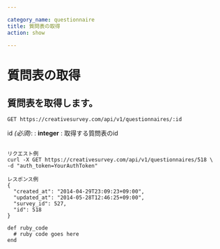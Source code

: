 ```yaml
---

category_name: questionnaire
title: 質問表の取得
action: show

---
```


# 質問表の取得

## 質問表を取得します。

`GET https://creativesurvey.com/api/v1/questionnaires/:id`

id _(必須)_:
: __integer__
: 取得する質問表のid

~~~

リクエスト例
curl -X GET https://creativesurvey.com/api/v1/questionnaires/518 \
-d "auth_token=YourAuthToken"

レスポンス例
{
  "created_at": "2014-04-29T23:09:23+09:00",
  "updated_at": "2014-05-28T12:46:25+09:00",
  "survey_id": 527,
  "id": 518
}
~~~

~~~
def ruby_code
  # ruby code goes here
end
~~~

